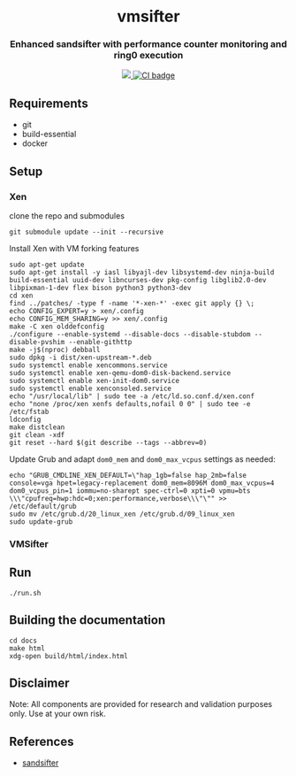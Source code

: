 <h1 align="center">
  <br>vmsifter</br>
</h1>

<h3 align="center">
Enhanced sandsifter with performance counter monitoring and ring0 execution
</h3>

<p align="center">
  <a href="https://intel.github.io/vmsifter/">
    <img src="https://img.shields.io/badge/📖-Documentation-green">
  <a>
  <a href="https://github.com/intel/vmsifter/actions?query=workflow%3ACI">
    <img src="https://github.com/intel/vmsifter/workflows/CI/badge.svg" alt="CI badge"/>
  </a>
</p>

## Requirements

- git
- build-essential
- docker

## Setup

### Xen

clone the repo and submodules
```shell
git submodule update --init --recursive
```

Install Xen with VM forking features
```shell
sudo apt-get update
sudo apt-get install -y iasl libyajl-dev libsystemd-dev ninja-build build-essential uuid-dev libncurses-dev pkg-config libglib2.0-dev libpixman-1-dev flex bison python3 python3-dev
cd xen
find ../patches/ -type f -name '*-xen-*' -exec git apply {} \;
echo CONFIG_EXPERT=y > xen/.config
echo CONFIG_MEM_SHARING=y >> xen/.config
make -C xen olddefconfig
./configure --enable-systemd --disable-docs --disable-stubdom --disable-pvshim --enable-githttp
make -j$(nproc) debball
sudo dpkg -i dist/xen-upstream-*.deb
sudo systemctl enable xencommons.service
sudo systemctl enable xen-qemu-dom0-disk-backend.service
sudo systemctl enable xen-init-dom0.service
sudo systemctl enable xenconsoled.service
echo "/usr/local/lib" | sudo tee -a /etc/ld.so.conf.d/xen.conf
echo "none /proc/xen xenfs defaults,nofail 0 0" | sudo tee -e /etc/fstab
ldconfig
make distclean
git clean -xdf
git reset --hard $(git describe --tags --abbrev=0)
```

Update Grub and adapt `dom0_mem` and `dom0_max_vcpus` settings as needed:
```shell
echo "GRUB_CMDLINE_XEN_DEFAULT=\"hap_1gb=false hap_2mb=false console=vga hpet=legacy-replacement dom0_mem=8096M dom0_max_vcpus=4 dom0_vcpus_pin=1 iommu=no-sharept spec-ctrl=0 xpti=0 vpmu=bts \\\"cpufreq=hwp:hdc=0;xen:performance,verbose\\\"\"" >> /etc/default/grub
sudo mv /etc/grub.d/20_linux_xen /etc/grub.d/09_linux_xen
sudo update-grub
```

### VMSifter

## Run

```shell
./run.sh
```

## Building the documentation

```shell
cd docs
make html
xdg-open build/html/index.html
```

## Disclaimer

Note: All components are provided for research and validation purposes only. Use at your own risk.

## References

- [sandsifter](https://github.com/xoreaxeaxeax/sandsifter)
